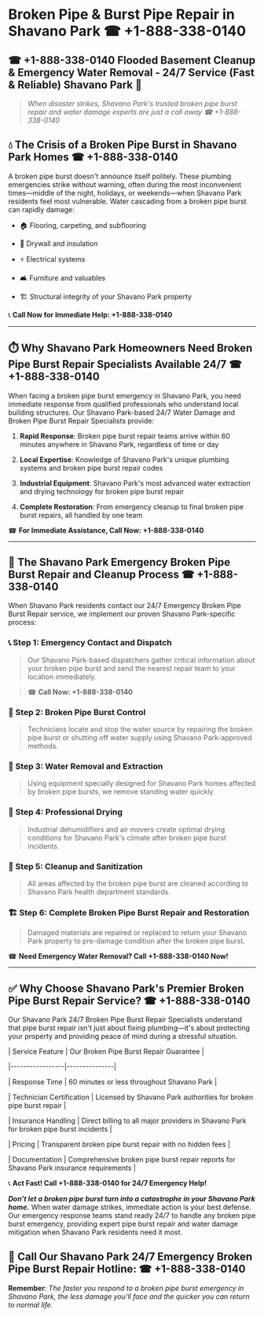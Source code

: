 # Broken Pipe & Burst Pipe Repair in Shavano Park ☎ +1-888-338-0140  
## ☎ +1-888-338-0140 Flooded Basement Cleanup & Emergency Water Removal - 24/7 Service (Fast & Reliable) Shavano Park 🚨  

> *When disaster strikes, Shavano Park's trusted broken pipe burst repair and water damage experts are just a call away ☎ +1-888-338-0140*  

## 💧 The Crisis of a Broken Pipe Burst in Shavano Park Homes ☎ +1-888-338-0140  

A broken pipe burst doesn't announce itself politely. These plumbing emergencies strike without warning, often during the most inconvenient times—middle of the night, holidays, or weekends—when Shavano Park residents feel most vulnerable. Water cascading from a broken pipe burst can rapidly damage:  

* 🏠 Flooring, carpeting, and subflooring  
* 🧱 Drywall and insulation  
* ⚡ Electrical systems  
* 🛋️ Furniture and valuables  
* 🏗️ Structural integrity of your Shavano Park property  

📞 **Call Now for Immediate Help: +1-888-338-0140**  

---  

## ⏱️ Why Shavano Park Homeowners Need Broken Pipe Burst Repair Specialists Available 24/7 ☎ +1-888-338-0140  

When facing a broken pipe burst emergency in Shavano Park, you need immediate response from qualified professionals who understand local building structures. Our Shavano Park-based 24/7 Water Damage and Broken Pipe Burst Repair Specialists provide:  

1. **Rapid Response**: Broken pipe burst repair teams arrive within 60 minutes anywhere in Shavano Park, regardless of time or day  
2. **Local Expertise**: Knowledge of Shavano Park's unique plumbing systems and broken pipe burst repair codes  
3. **Industrial Equipment**: Shavano Park's most advanced water extraction and drying technology for broken pipe burst repair  
4. **Complete Restoration**: From emergency cleanup to final broken pipe burst repairs, all handled by one team  

☎ **For Immediate Assistance, Call Now: +1-888-338-0140**  

---  

## 🔧 The Shavano Park Emergency Broken Pipe Burst Repair and Cleanup Process ☎ +1-888-338-0140  

When Shavano Park residents contact our 24/7 Emergency Broken Pipe Burst Repair service, we implement our proven Shavano Park-specific process:  

### 📞 Step 1: Emergency Contact and Dispatch  
> Our Shavano Park-based dispatchers gather critical information about your broken pipe burst and send the nearest repair team to your location immediately.  
> ☎ **Call Now: +1-888-338-0140**  

### 🚿 Step 2: Broken Pipe Burst Control  
> Technicians locate and stop the water source by repairing the broken pipe burst or shutting off water supply using Shavano Park-approved methods.  

### 🌊 Step 3: Water Removal and Extraction  
> Using equipment specially designed for Shavano Park homes affected by broken pipe bursts, we remove standing water quickly.  

### 💨 Step 4: Professional Drying  
> Industrial dehumidifiers and air movers create optimal drying conditions for Shavano Park's climate after broken pipe burst incidents.  

### 🧼 Step 5: Cleanup and Sanitization  
> All areas affected by the broken pipe burst are cleaned according to Shavano Park health department standards.  

### 🏗️ Step 6: Complete Broken Pipe Burst Repair and Restoration  
> Damaged materials are repaired or replaced to return your Shavano Park property to pre-damage condition after the broken pipe burst.  

☎ **Need Emergency Water Removal? Call +1-888-338-0140 Now!**  

---  

## ✅ Why Choose Shavano Park's Premier Broken Pipe Burst Repair Service? ☎ +1-888-338-0140  

Our Shavano Park 24/7 Broken Pipe Burst Repair Specialists understand that pipe burst repair isn't just about fixing plumbing—it's about protecting your property and providing peace of mind during a stressful situation.  

| Service Feature | Our Broken Pipe Burst Repair Guarantee |  
|-----------------|---------------|  
| Response Time | 60 minutes or less throughout Shavano Park |  
| Technician Certification | Licensed by Shavano Park authorities for broken pipe burst repair |  
| Insurance Handling | Direct billing to all major providers in Shavano Park for broken pipe burst incidents |  
| Pricing | Transparent broken pipe burst repair with no hidden fees |  
| Documentation | Comprehensive broken pipe burst repair reports for Shavano Park insurance requirements |  

📞 **Act Fast! Call +1-888-338-0140 for 24/7 Emergency Help!**  

***Don't let a broken pipe burst turn into a catastrophe in your Shavano Park home.*** When water damage strikes, immediate action is your best defense. Our emergency response teams stand ready 24/7 to handle any broken pipe burst emergency, providing expert pipe burst repair and water damage mitigation when Shavano Park residents need it most.  

## 📱 Call Our Shavano Park 24/7 Emergency Broken Pipe Burst Repair Hotline: ☎ +1-888-338-0140  

**Remember**: *The faster you respond to a broken pipe burst emergency in Shavano Park, the less damage you'll face and the quicker you can return to normal life.*